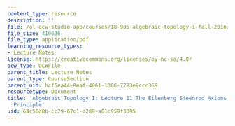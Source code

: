 ```yaml
---
content_type: resource
description: ''
file: /ol-ocw-studio-app/courses/18-905-algebraic-topology-i-fall-2016/64c56d8bcc2967c1d289a61c959f3095_MIT18_905F16_lec11.pdf
file_size: 410636
file_type: application/pdf
learning_resource_types:
- Lecture Notes
license: https://creativecommons.org/licenses/by-nc-sa/4.0/
ocw_type: OCWFile
parent_title: Lecture Notes
parent_type: CourseSection
parent_uid: bcf5ea44-8eaf-4061-1306-7783e9ccc369
resourcetype: Document
title: 'Algebraic Topology I: Lecture 11 The Eilenberg Steenrod Axioms and the Locality
  Principle'
uid: 64c56d8b-cc29-67c1-d289-a61c959f3095
---
```

